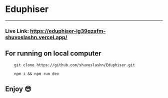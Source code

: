# Eduphiser
<hr/>

### Live Link: https://eduphiser-ig39qzafm-shuvoslashn.vercel.app/

## For running on local computer

```
    git clone https://github.com/shuvoslashn/Eduphiser.git
```

```
    npm i && npm run dev
```

## Enjoy 😎